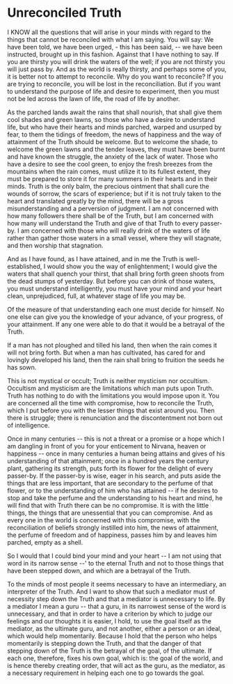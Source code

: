 
# Unreconciled Truth  

I KNOW all the questions that will arise in your minds with regard to the things that cannot be reconciled with what I am saying. You will say: We have been told, we have been urged, - this has been said, -- we have been instructed, brought up in this fashion. Against that I have nothing to say. If you are thirsty you will drink the waters of the well; if you are not thirsty you will just pass by. And as the world is really thirsty, and perhaps some of you, it is better not to attempt to reconcile. Why do you want to reconcile? If you are trying to reconcile, you will be lost in the reconciliation. But if you want to understand the purpose of life and desire to experiment, then you must not be led across the lawn of life, the road of life by another. 

As the parched lands await the rains that shall nourish, that shall give them cool shades and green lawns, so those who have a desire to understand life, but who have their hearts and minds parched, warped and usurped by fear, to them the tidings of freedom, the news of happiness and the way of attainment of the Truth should be welcome. But to welcome the shade, to welcome the green lawns and the tender leaves, they must have been burnt and have known the struggle, the anxiety of the lack of water. Those who have a desire to see the cool green, to enjoy the fresh breezes from the mountains when the rain comes, must utilize it to its fullest extent, they must be prepared to store it for many summers in their hearts and in their minds. Truth is the only balm, the precious ointment that shall cure the wounds of sorrow, the scars of experience; but if it is not truly taken to the heart and translated greatly by the mind, there will be a gross misunderstanding and a perversion of judgment. I am not concerned with how many followers there shall be of the Truth, but I am concerned with how many will understand the Truth and give of that Truth to every passer-by. I am concerned with those who will really drink of the waters of life rather than gather those waters in a small vessel, where they will stagnate, and then worship that stagnation. 

And as I have found, as I have attained, and in me the Truth is well-established, I would show you the way of enlightenment; I would give the waters that shall quench your thirst, that shall bring forth green shoots from the dead stumps of yesterday. But before you can drink of those waters, you must understand intelligently, you must have your mind and your heart clean, unprejudiced, full, at whatever stage of life you may be.
 
Of the measure of that understanding each one must decide for himself. No one else can give you the knowledge of your advance, of your progress, of your attainment. If any one were able to do that it would be a betrayal of the Truth.
 
If a man has not ploughed and tilled his land, then when the rain comes it will not bring forth. But when a man has cultivated, has cared for and lovingly developed his land, then the rain shall bring to fruition the seeds he has sown.
 
This is not mystical or occult; Truth is neither mysticism nor occultism. Occultism and mysticism are the limitations which man puts upon Truth. Truth has nothing to do with the limitations you would impose upon it. You are concerned all the time with compromise, how to reconcile the Truth, which I put before you with the lesser things that exist around you. Then there is struggle; there is renunciation and the discontentment not born out of intelligence. 

Once in many centuries -- this is not a threat or a promise or a hope which I am dangling in front of you for your enticement to Nirvana, heaven or happiness -- once in many centuries a human being attains and gives of his understanding of that attainment; once in a hundred years the century plant, gathering its strength, puts forth its flower for the delight of every passer-by. If the passer-by is wise, eager in his search, and puts aside the things that are less important, that are secondary to the perfume of that flower, or to the understanding of him who has attained -- if he desires to stop and take the perfume and the understanding to his heart and mind, he will find that with Truth there can be no compromise. It is with the little things, the things that are unessential that you can compromise. And as every one in the world is concerned with this compromise, with the reconciliation of beliefs strongly instilled into him, the news of attainment, the perfume of freedom and of happiness, passes him by and leaves him parched, empty as a shell. 

So I would that I could bind your mind and your heart -- I am not using that word in its narrow sense --' to the eternal Truth and not to those things that have been stepped down, and which are a betrayal of the Truth. 

To the minds of most people it seems necessary to have an intermediary, an interpreter of the Truth. And I want to show that such a mediator must of necessity step down the Truth and that a mediator is unnecessary to life. By a mediator I mean a guru -- that a guru, in its narrowest sense of the word is unnecessary, and that in order to have a criterion by which to judge our feelings and our thoughts it is easier, I hold, to use the goal itself as the mediator, as the ultimate guru, and not another, either a person or an ideal, which would help momentarily. Because I hold that the person who helps momentarily is stepping down the Truth, and that the danger of that stepping down of the Truth is the betrayal of the goal, of the ultimate. If each one, therefore, fixes his own goal, which is: the goal of the world, and is hence thereby creating order, that will act as the guru, as the mediator, as a necessary requirement in helping each one to go towards the goal. 
